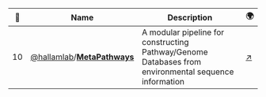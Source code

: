 |:star2: | Name | Description | 🌍|
|---|---|---|---|
|10|[@hallamlab](https://github.com/hallamlab)/[**MetaPathways**](https://github.com/hallamlab/MetaPathways)|A modular pipeline for constructing Pathway/Genome Databases from environmental sequence information|[:arrow_upper_right:](http://hallam.microbiology.ubc.ca/MetaPathways)|

